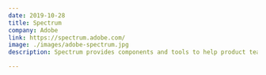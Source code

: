 ```yaml
---
date: 2019-10-28
title: Spectrum
company: Adobe
link: https://spectrum.adobe.com/
image: ./images/adobe-spectrum.jpg
description: Spectrum provides components and tools to help product teams work more efficiently, and to make Adobe’s applications more cohesive.

---
```

